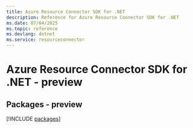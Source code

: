 ```yaml
---
title: Azure Resource Connector SDK for .NET
description: Reference for Azure Resource Connector SDK for .NET
ms.date: 07/04/2025
ms.topic: reference
ms.devlang: dotnet
ms.service: resourceconnector
---
```

# Azure Resource Connector SDK for .NET - preview
## Packages - preview
[!INCLUDE [packages](resource-connector-index.md)]